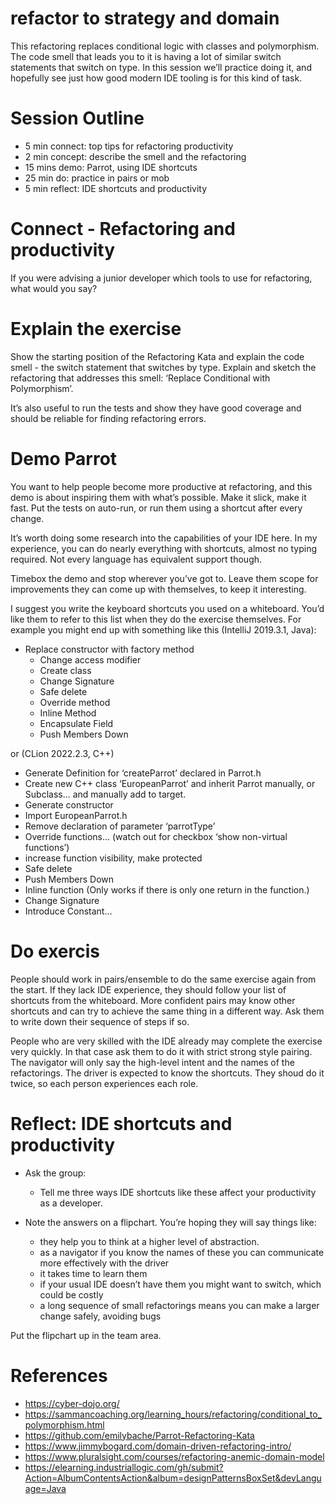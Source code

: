 # refactor to strategy and domain

This refactoring replaces conditional logic with classes and polymorphism. The code smell that leads you to it is having a lot of similar switch statements that switch on type. In this session we’ll practice doing it, and hopefully see just how good modern IDE tooling is for this kind of task.

# Session Outline
- 5 min connect: top tips for refactoring productivity
- 2 min concept: describe the smell and the refactoring
- 15 mins demo: Parrot, using IDE shortcuts
- 25 min do: practice in pairs or mob
- 5 min reflect: IDE shortcuts and productivity

# Connect - Refactoring and productivity
If you were advising a junior developer which tools to use for refactoring, what would you say?

# Explain the exercise

Show the starting position of the Refactoring Kata and explain the code smell - the switch statement that switches by type. Explain and sketch the refactoring that addresses this smell: ‘Replace Conditional with Polymorphism’.

It’s also useful to run the tests and show they have good coverage and should be reliable for finding refactoring errors.

# Demo Parrot

You want to help people become more productive at refactoring, and this demo is about inspiring them with what’s possible. Make it slick, make it fast. Put the tests on auto-run, or run them using a shortcut after every change.

It’s worth doing some research into the capabilities of your IDE here. In my experience, you can do nearly everything with shortcuts, almost no typing required. Not every language has equivalent support though.

Timebox the demo and stop wherever you’ve got to. Leave them scope for improvements they can come up with themselves, to keep it interesting.

I suggest you write the keyboard shortcuts you used on a whiteboard. You’d like them to refer to this list when they do the exercise themselves. For example you might end up with something like this (IntelliJ 2019.3.1, Java):

- Replace constructor with factory method
    - Change access modifier
    - Create class
    - Change Signature
    - Safe delete
    - Override method
    - Inline Method
    - Encapsulate Field
    - Push Members Down

or (CLion 2022.2.3, C++)

- Generate Definition for ‘createParrot’ declared in Parrot.h
- Create new C++ class ‘EuropeanParrot’ and inherit Parrot manually, or Subclass… and manually add to target.
- Generate constructor
- Import EuropeanParrot.h
- Remove declaration of parameter ‘parrotType’
- Override functions… (watch out for checkbox ‘show non-virtual functions’)
- increase function visibility, make protected
- Safe delete
- Push Members Down
- Inline function (Only works if there is only one return in the function.)
- Change Signature
- Introduce Constant…

# Do exercis

People should work in pairs/ensemble to do the same exercise again from the start. If they lack IDE experience, they should follow your list of shortcuts from the whiteboard. More confident pairs may know other shortcuts and can try to achieve the same thing in a different way. Ask them to write down their sequence of steps if so.

People who are very skilled with the IDE already may complete the exercise very quickly. In that case ask them to do it with strict strong style pairing. The navigator will only say the high-level intent and the names of the refactorings. The driver is expected to know the shortcuts. They shoud do it twice, so each person experiences each role.

# Reflect: IDE shortcuts and productivity

- Ask the group:
    - Tell me three ways IDE shortcuts like these affect your productivity as a developer.

- Note the answers on a flipchart. You’re hoping they will say things like:
    - they help you to think at a higher level of abstraction.
    - as a navigator if you know the names of these you can communicate more effectively with the driver
    - it takes time to learn them
    - if your usual IDE doesn’t have them you might want to switch, which could be costly
    - a long sequence of small refactorings means you can make a larger change safely, avoiding bugs

Put the flipchart up in the team area.

# References
- https://cyber-dojo.org/
- https://sammancoaching.org/learning_hours/refactoring/conditional_to_polymorphism.html
- https://github.com/emilybache/Parrot-Refactoring-Kata
- https://www.jimmybogard.com/domain-driven-refactoring-intro/
- https://www.pluralsight.com/courses/refactoring-anemic-domain-model
- https://elearning.industriallogic.com/gh/submit?Action=AlbumContentsAction&album=designPatternsBoxSet&devLanguage=Java
